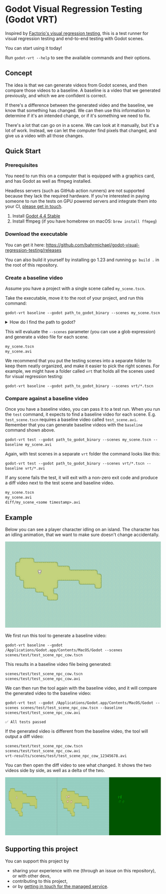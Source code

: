 # Godot Visual Regression Testing (Godot VRT)

Inspired by [Factorio's visual regression testing](https://www.youtube.com/watch?v=LXnyTZBmfXM), this is 
a test runner for visual regression testing and end-to-end testing with Godot scenes.

You can start using it today!

Run `godot-vrt --help` to see the available commands and their options.

## Concept

The idea is that we can generate videos from Godot scenes, and then compare those videos to a baseline. A baseline is a
video that we generated previously, and which we are confident is correct.

If there's a difference between the generated video and the baseline, we know that something has changed. We can then
use this information to determine if it's an intended change, or if it's something we need to fix.

There's a lot that can go on in a scene. We can look at it manually, but it's a lot of work. Instead, we can let
the computer find pixels that changed, and give us a video with all those changes.

## Quick Start

### Prerequisites

You need to run this on a computer that is equipped with a graphics card, and has Godot as well as ffmpeg installed. 

Headless servers (such as GitHub action runners) are not supported because they lack the required hardware. If you're
interested in paying someone to run the tests on GPU powered servers and integrate them into your CI, [please get in touch](https://forms.gle/VopXGutf3NSKrRXC8).

1. Install [Godot 4.4 Stable](https://godotengine.org/download)
2. Install ffmpeg (if you have homebrew on macOS: `brew install ffmpeg`)

### Download the executable

You can get it here: https://github.com/bahrmichael/godot-visual-regression-testing/releases

You can also build it yourself by installing go 1.23 and running `go build .` in the root of this repository.

### Create a baseline video

Assume you have a project with a single scene called `my_scene.tscn`.

Take the executable, move it to the root of your project, and run this command:

```
godot-vrt baseline --godot path_to_godot_binary --scenes my_scene.tscn
```

<details>
  <summary>How do I find the path to godot?</summary>

    Windows: Probably where you unpacked it.

    macOS: Most likely at `/Applications/Godot.app/Contents/MacOS/Godot`. You can just copy paste that into the command line and hit return.

    Linux: If you installed godot into your path, you can run `which godot`.
</details>

This will evaluate the `--scenes` parameter (you can use a glob expression) and generate a video file for each scene.

```
my_scene.tscn
my_scene.avi
```

We recommend that you put the testing scenes into a separate folder to keep them neatly organized, and make it
easier to pick the right scenes. For example, we might have a folder called `vrt` that holds all the scenes used for
visual regression testing:

```
godot-vrt baseline --godot path_to_godot_binary --scenes vrt/*.tscn
```

### Compare against a baseline video

Once you have a baseline video, you can pass it to a test run. When you run the `test` command, it expects to find a baseline
video for each scene. E.g. `test_scene.tscn` requires a baseline video called `test_scene.avi`. Remember that you can generate
baseline videos with the `baseline` command shown above.

```
godot-vrt test --godot path_to_godot_binary --scenes my_scene.tscn --baseline my_scene.avi
```

Again, with test scenes in a separate `vrt` folder the command looks like this:

```
godot-vrt test --godot path_to_godot_binary --scenes vrt/*.tscn --baseline vrt/*.avi
```

If any scene fails the test, it will exit with a non-zero exit code and produce a diff video next to the test scene and baseline video.

```
my_scene.tscn
my_scene.avi
diff/my_scene_<some timestamp>.avi
```

## Example

Below you can see a player character idling on an island. The character has an idling animation, that we want to
make sure doesn't change accidentally.

![Screenshot of a godot scene with a player character standing on an island](docs/img/character_island.png)

We first run this tool to generate a baseline video:

```shell
godot-vrt baseline --godot /Applications/Godot.app/Contents/MacOS/Godot --scenes scenes/test/test_scene_npc_cow.tscn
```
 
This results in a baseline video file being generated:

```text
scenes/test/test_scene_npc_cow.tscn
scenes/test/test_scene_npc_cow.avi
```

We can then run the tool again with the baseline video, and it will compare the generated video to the baseline video:

```shell
godot-vrt test --godot /Applications/Godot.app/Contents/MacOS/Godot --scenes scenes/test/test_scene_npc_cow.tscn --baseline scenes/test/test_scene_npc_cow.avi
```

```text
✅ All tests passed
```

If the generated video is different from the baseline video, the tool will output a diff video:

```text
scenes/test/test_scene_npc_cow.tscn
scenes/test/test_scene_npc_cow.avi
vrt-results/scenes/test/test_scene_npc_cow_12345678.avi
```

You can then open the diff video to see what changed. It shows the two videos side by side, as well as a delta of the two.

![Screenshot of the diff video showing two scenes side by side as well as a diff view](docs/img/character_island_diff.png)

## Supporting this project

You can support this project by
- sharing your experience with me (through an issue on this repository), or with other devs,
- contributing to this project,
- or by [getting in touch for the managed service](https://forms.gle/VopXGutf3NSKrRXC8).
